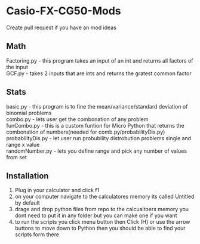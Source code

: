 # Casio-FX-CG50-Mods
Create pull request if you have an mod ideas
## Math
Factoring.py - this program takes an input of an int and returns all factors of the input <br>
GCF.py - takes 2 inputs that are ints and returns the gratest common factor <br>
## Stats
basic.py - this program is to fine the mean/variance/standard deviation of binomial problems <br>
combo.py - lets user get the combonation of any problem <br>
funCombo.py - this is a custom funtion for Micro Python that returns the combonation of numbers(needed for comb.py/probabilityDis.py) <br>
probabliltyDis.py - let user run probubility distrobution problems single and range x value <br>
randomNumber.py - lets you define range and pick any number of values from set <br>

## Installation
1. Plug in your calculator and click f1 <br>
2. on your computer navigate to the calculatores memory its called Untitled by default <br>
3. drage and drop python files from repo to the calcualtoers memory you dont need to put it in any folder but you can make one if you want <br>
4. to run the scripts you click menu button then Click (H) or use the arrow buttons to move down to Python then you should be able to find your scripts form there <br>